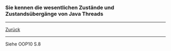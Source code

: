 ### Sie kennen die wesentlichen Zustände und Zustandsübergänge von Java Threads

---

[Zurück](400threads.md)

---
Siehe OOP10 S.8
